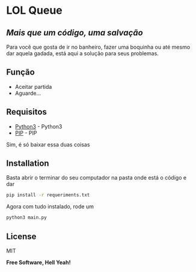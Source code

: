 # LOL Queue
## _Mais que um código, uma salvação_

Para você que gosta de ir no banheiro, fazer uma boquinha ou até mesmo dar aquela gadada, está aqui a solução para seus problemas.

## Função

- Aceitar partida
- Aguarde...

## Requisitos

- [Python3] - Python3
- [PIP] - PIP

Sim, é só baixar essa duas coisas

## Installation

Basta abrir o terminar do seu computador na pasta onde está o código e dar

```sh
pip install -r requeriments.txt
```

Agora com tudo instalado, rode um

```sh
python3 main.py
```



## License

MIT

**Free Software, Hell Yeah!**

[//]: # (These are reference links used in the body of this note and get stripped out when the markdown processor does its job. There is no need to format nicely because it shouldn't be seen. Thanks SO - http://stackoverflow.com/questions/4823468/store-comments-in-markdown-syntax)

   [Python3]: <https://www.python.org/downloads/>
   [PIP]: <https://pip.pypa.io/en/stable/installation/>

